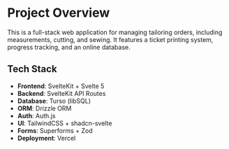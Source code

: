 
# Project Overview

This is a full-stack web application for managing tailoring orders, including measurements, cutting, and sewing. It features a ticket printing system, progress tracking, and an online database.

## Tech Stack

*   **Frontend**: SvelteKit + Svelte 5
*   **Backend**: SvelteKit API Routes
*   **Database**: Turso (libSQL)
*   **ORM**: Drizzle ORM
*   **Auth**: Auth.js
*   **UI**: TailwindCSS + shadcn-svelte
*   **Forms**: Superforms + Zod
*   **Deployment**: Vercel
